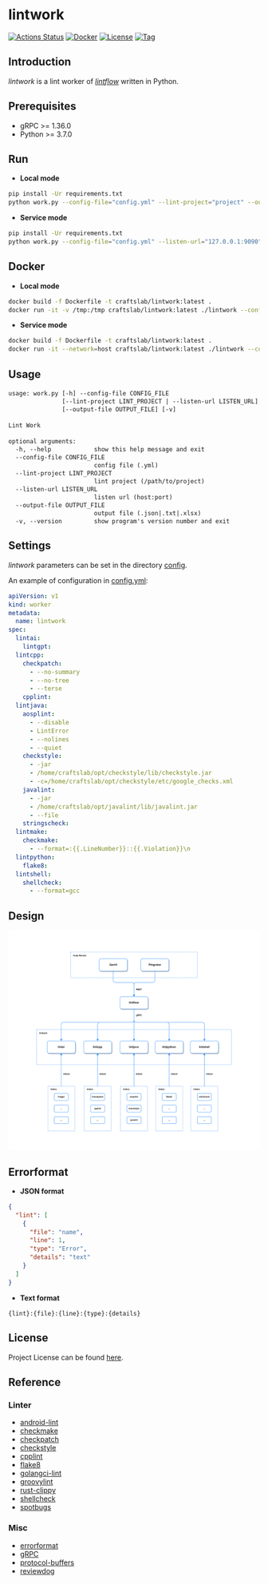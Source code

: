 # lintwork

[![Actions Status](https://github.com/devops-lintflow/lintwork/workflows/ci/badge.svg?branch=main&event=push)](https://github.com/devops-lintflow/lintwork/actions?query=workflow%3Aci)
[![Docker](https://img.shields.io/docker/pulls/craftslab/lintwork)](https://hub.docker.com/r/craftslab/lintwork)
[![License](https://img.shields.io/github/license/devops-lintflow/lintwork.svg?color=brightgreen)](https://github.com/devops-lintflow/lintwork/blob/main/LICENSE)
[![Tag](https://img.shields.io/github/tag/devops-lintflow/lintwork.svg?color=brightgreen)](https://github.com/devops-lintflow/lintwork/tags)



## Introduction

*lintwork* is a lint worker of *[lintflow](https://github.com/devops-lintflow/lintflow/)* written in Python.



## Prerequisites

- gRPC >= 1.36.0
- Python >= 3.7.0



## Run

- **Local mode**

```bash
pip install -Ur requirements.txt
python work.py --config-file="config.yml" --lint-project="project" --output-file="output.json"
```



- **Service mode**

```bash
pip install -Ur requirements.txt
python work.py --config-file="config.yml" --listen-url="127.0.0.1:9090"
```



## Docker

- **Local mode**

```bash
docker build -f Dockerfile -t craftslab/lintwork:latest .
docker run -it -v /tmp:/tmp craftslab/lintwork:latest ./lintwork --config-file="config.yml" --lint-project="/tmp/project" --output-file="/tmp/output.json"
```



- **Service mode**

```bash
docker build -f Dockerfile -t craftslab/lintwork:latest .
docker run -it --network=host craftslab/lintwork:latest ./lintwork --config-file="config.yml" --listen-url="127.0.0.1:9090"
```



## Usage

```
usage: work.py [-h] --config-file CONFIG_FILE
               [--lint-project LINT_PROJECT | --listen-url LISTEN_URL]
               [--output-file OUTPUT_FILE] [-v]

Lint Work

optional arguments:
  -h, --help            show this help message and exit
  --config-file CONFIG_FILE
                        config file (.yml)
  --lint-project LINT_PROJECT
                        lint project (/path/to/project)
  --listen-url LISTEN_URL
                        listen url (host:port)
  --output-file OUTPUT_FILE
                        output file (.json|.txt|.xlsx)
  -v, --version         show program's version number and exit
```



## Settings

*lintwork* parameters can be set in the directory [config](https://github.com/devops-lintflow/lintwork/blob/main/lintwork/config).

An example of configuration in [config.yml](https://github.com/devops-lintflow/lintwork/blob/main/lintwork/config/config.yml):

```yaml
apiVersion: v1
kind: worker
metadata:
  name: lintwork
spec:
  lintai:
    lintgpt:
  lintcpp:
    checkpatch:
      - --no-summary
      - --no-tree
      - --terse
    cpplint:
  lintjava:
    aosplint:
      - --disable
      - LintError
      - --nolines
      - --quiet
    checkstyle:
      - -jar
      - /home/craftslab/opt/checkstyle/lib/checkstyle.jar
      - -c=/home/craftslab/opt/checkstyle/etc/google_checks.xml
    javalint:
      - -jar
      - /home/craftslab/opt/javalint/lib/javalint.jar
      - --file
    stringscheck:
  lintmake:
    checkmake:
      - --format=:{{.LineNumber}}::{{.Violation}}\n
  lintpython:
    flake8:
  lintshell:
    shellcheck:
      - --format=gcc
```



## Design

![design](design.png)



## Errorformat

- **JSON format**

```json
{
  "lint": [
    {
      "file": "name",
      "line": 1,
      "type": "Error",
      "details": "text"
    }
  ]
}
```

- **Text format**

```text
{lint}:{file}:{line}:{type}:{details}
```



## License

Project License can be found [here](LICENSE).



## Reference

### Linter

- [android-lint](https://developer.android.com/studio/write/lint)
- [checkmake](https://github.com/mrtazz/checkmake)
- [checkpatch](https://github.com/torvalds/linux/blob/master/scripts/checkpatch.pl)
- [checkstyle](https://checkstyle.org/)
- [cpplint](https://github.com/cpplint/cpplint)
- [flake8](https://flake8.pycqa.org/)
- [golangci-lint](https://golangci-lint.run/)
- [groovylint](https://github.com/Ableton/groovylint)
- [rust-clippy](https://rust-lang.github.io/rust-clippy/)
- [shellcheck](https://www.shellcheck.net/)
- [spotbugs](https://spotbugs.github.io/)



### Misc

- [errorformat](https://github.com/reviewdog/errorformat)
- [gRPC](https://grpc.io/docs/languages/python/)
- [protocol-buffers](https://developers.google.com/protocol-buffers/docs/proto3)
- [reviewdog](https://github.com/reviewdog/reviewdog)
